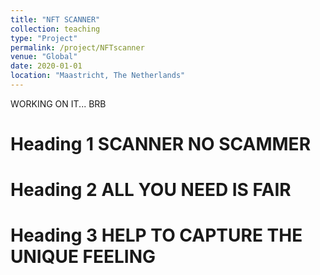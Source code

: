 ```yaml
---
title: "NFT SCANNER"
collection: teaching
type: "Project"
permalink: /project/NFTscanner
venue: "Global"
date: 2020-01-01
location: "Maastricht, The Netherlands"
---
```


WORKING ON IT... BRB

Heading 1 SCANNER NO SCAMMER
======

Heading 2 ALL YOU NEED IS FAIR
======

Heading 3 HELP TO CAPTURE THE UNIQUE FEELING
======
